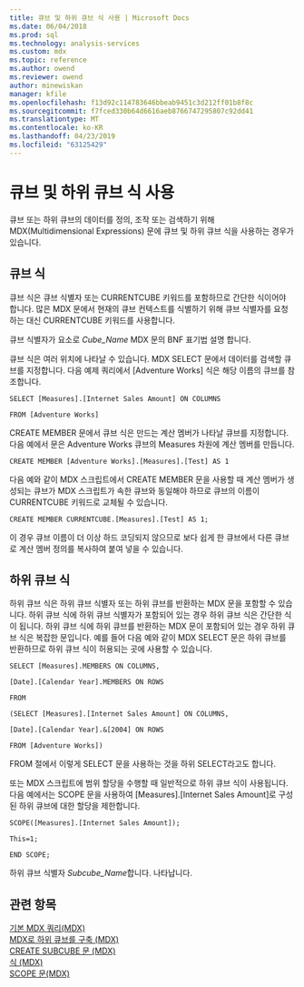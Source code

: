 ```yaml
---
title: 큐브 및 하위 큐브 식 사용 | Microsoft Docs
ms.date: 06/04/2018
ms.prod: sql
ms.technology: analysis-services
ms.custom: mdx
ms.topic: reference
ms.author: owend
ms.reviewer: owend
author: minewiskan
manager: kfile
ms.openlocfilehash: f13d92c114783646bbeab9451c3d212ff01b8f8c
ms.sourcegitcommit: f7fced330b64d6616aeb8766747295807c92dd41
ms.translationtype: MT
ms.contentlocale: ko-KR
ms.lasthandoff: 04/23/2019
ms.locfileid: "63125429"
---
```

# <a name="using-cube-and-subcube-expressions"></a>큐브 및 하위 큐브 식 사용


  큐브 또는 하위 큐브의 데이터를 정의, 조작 또는 검색하기 위해 MDX(Multidimensional Expressions) 문에 큐브 및 하위 큐브 식을 사용하는 경우가 있습니다.  
  
## <a name="cube-expressions"></a>큐브 식  
 큐브 식은 큐브 식별자 또는 CURRENTCUBE 키워드를 포함하므로 간단한 식이어야 합니다. 많은 MDX 문에서 현재의 큐브 컨텍스트를 식별하기 위해 큐브 식별자를 요청하는 대신 CURRENTCUBE 키워드를 사용합니다.  
  
 큐브 식별자가 요소로 *Cube_Name* MDX 문의 BNF 표기법 설명 합니다.  
  
 큐브 식은 여러 위치에 나타날 수 있습니다. MDX SELECT 문에서 데이터를 검색할 큐브를 지정합니다. 다음 예제 쿼리에서 [Adventure Works] 식은 해당 이름의 큐브를 참조합니다.  
  
 `SELECT [Measures].[Internet Sales Amount] ON COLUMNS`  
  
 `FROM [Adventure Works]`  
  
 CREATE MEMBER 문에서 큐브 식은 만드는 계산 멤버가 나타날 큐브를 지정합니다. 다음 예에서 문은 Adventure Works 큐브의 Measures 차원에 계산 멤버를 만듭니다.  
  
 `CREATE MEMBER [Adventure Works].[Measures].[Test] AS 1`  
  
 다음 예와 같이 MDX 스크립트에서 CREATE MEMBER 문을 사용할 때 계산 멤버가 생성되는 큐브가 MDX 스크립트가 속한 큐브와 동일해야 하므로 큐브의 이름이 CURRENTCUBE 키워드로 교체될 수 있습니다.  
  
 `CREATE MEMBER CURRENTCUBE.[Measures].[Test] AS 1;`  
  
 이 경우 큐브 이름이 더 이상 하드 코딩되지 않으므로 보다 쉽게 한 큐브에서 다른 큐브로 계산 멤버 정의를 복사하여 붙여 넣을 수 있습니다.  
  
## <a name="subcube-expressions"></a>하위 큐브 식  
 하위 큐브 식은 하위 큐브 식별자 또는 하위 큐브를 반환하는 MDX 문을 포함할 수 있습니다. 하위 큐브 식에 하위 큐브 식별자가 포함되어 있는 경우 하위 큐브 식은 간단한 식이 됩니다. 하위 큐브 식에 하위 큐브를 반환하는 MDX 문이 포함되어 있는 경우 하위 큐브 식은 복잡한 문입니다. 예를 들어 다음 예와 같이 MDX SELECT 문은 하위 큐브를 반환하므로 하위 큐브 식이 허용되는 곳에 사용할 수 있습니다.  
  
 `SELECT [Measures].MEMBERS ON COLUMNS,`  
  
 `[Date].[Calendar Year].MEMBERS ON ROWS`  
  
 `FROM`  
  
 `(SELECT [Measures].[Internet Sales Amount] ON COLUMNS,`  
  
 `[Date].[Calendar Year].&[2004] ON ROWS`  
  
 `FROM [Adventure Works])`  
  
 FROM 절에서 이렇게 SELECT 문을 사용하는 것을 하위 SELECT라고도 합니다.  
  
 또는 MDX 스크립트에 범위 할당을 수행할 때 일반적으로 하위 큐브 식이 사용됩니다. 다음 예에서는 SCOPE 문을 사용하여 [Measures].[Internet Sales Amount]로 구성된 하위 큐브에 대한 할당을 제한합니다.  
  
 `SCOPE([Measures].[Internet Sales Amount]);`  
  
 `This=1;`  
  
 `END SCOPE;`  
  
 하위 큐브 식별자 *Subcube_Name*합니다. 나타납니다.  
  
## <a name="see-also"></a>관련 항목  
 [기본 MDX 쿼리&#40;MDX&#41;](../analysis-services/multidimensional-models/mdx/mdx-query-the-basic-query.md)   
 [MDX로 하위 큐브를 구축 &#40;MDX&#41;](../analysis-services/multidimensional-models/mdx/building-subcubes-in-mdx-mdx.md)   
 [CREATE SUBCUBE 문 &#40;MDX&#41;](../mdx/mdx-data-definition-create-subcube.md)   
 [식 &#40;MDX&#41;](../mdx/expressions-mdx.md)   
 [SCOPE 문&#40;MDX&#41;](../mdx/mdx-scripting-scope.md)  
  
  
